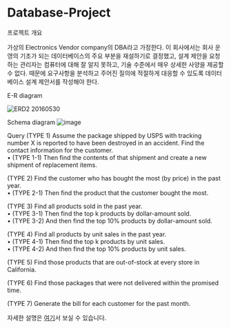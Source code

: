 # Database-Project

프로젝트 개요

가상의 Electronics Vendor company의 DBA라고 가정한다. 이 회사에서는 회사 운영의 기초가 되는 데이터베이스의 주요 부분을 재설하기로 결정했고, 설계 제안을 요청하는 관리자는 컴퓨터에 대해 잘 알지 못하고, 기술 수준에서 매우 상세한 사양을 제공할 수 없다. 때문에 요구사항을 분석하고 주어진 질의에 적절하게 대응할 수 있도록 데이터베이스 설계 제안서를 작성해야 한다.

E-R diagram

![ERD2 20160530](https://user-images.githubusercontent.com/53611554/193032661-e2124dab-4241-407f-829d-ea746bcd5843.png)

Schema diagram
![image](https://user-images.githubusercontent.com/53611554/193028739-7eb70965-b15a-48dc-a782-2689093d0267.png)

Query
(TYPE 1) Assume the package shipped by USPS with tracking number X is reported to have been destroyed in an accident. Find the contact information for the customer.  
• (TYPE 1-1) Then find the contents of that shipment and create a new shipment of replacement items.

(TYPE 2) Find the customer who has bought the most (by price) in the past year.  
• (TYPE 2-1) Then find the product that the customer bought the most.

(TYPE 3) Find all products sold in the past year.  
• (TYPE 3-1) Then find the top k products by dollar-amount sold.  
• (TYPE 3-2) And then find the top 10% products by dollar-amount sold.

(TYPE 4) Find all products by unit sales in the past year.  
• (TYPE 4-1) Then find the top k products by unit sales.  
• (TYPE 4-2) And then find the top 10% products by unit sales.

(TYPE 5) Find those products that are out-of-stock at every store in California.

(TYPE 6) Find those packages that were not delivered within the promised time.

(TYPE 7) Generate the bill for each customer for the past month.

자세한 설명은 [여기](https://github.com/park-sy/Database-Project/blob/main/db_p2/%5Bproject2%5D20160530.pdf)서 보실 수 있습니다.


